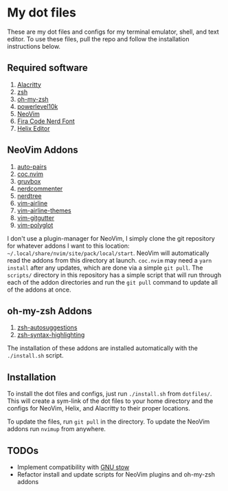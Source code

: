 # My dot files

These are my dot files and configs for my terminal emulator, shell, and text editor. To use these files, pull the repo and follow the installation instructions below.

## Required software
1. [Alacritty](https://github.com/alacritty/alacritty)
2. [zsh](https://github.com/zsh-users/zsh)
3. [oh-my-zsh](https://github.com/ohmyzsh)
4. [powerlevel10k](https://github.com/romkatv/powerlevel10k)
5. [NeoVim](https://github.com/neovim/neovim)
6. [Fira Code Nerd Font](https://github.com/tonsky/FiraCode)
7. [Helix Editor](https://helix-editor.com/)

## NeoVim Addons
1. [auto-pairs](https://github.com/jiangmiao/auto-pairs)
2. [coc.nvim](https://github.com/neoclide/coc.nvim)
3. [gruvbox](https://github.com/morhetz/gruvbox)
4. [nerdcommenter](https://github.com/preservim/nerdcommenter)
5. [nerdtree](https://github.com/preservim/nerdtree)
6. [vim-airline](https://github.com/vim-airline/vim-airline)
7. [vim-airline-themes](https://github.com/vim-airline/vim-airline-themes)
8. [vim-gitgutter](https://github.com/airblade/vim-gitgutter)
9. [vim-polyglot](https://github.com/sheerun/vim-polyglot)

I don't use a plugin-manager for NeoVim, I simply clone the git repository for whatever addons I want to this location: `~/.local/share/nvim/site/pack/local/start`. NeoVim will automatically read the addons from this directory at launch. `coc.nvim` may need a `yarn install` after any updates, which are done via a simple `git pull`. The `scripts/` directory in this repository has a simple script that will run through each of the addon directories and run the `git pull` command to update all of the addons at once. 

## oh-my-zsh Addons
1. [zsh-autosuggestions](https://github.com/zsh-users/zsh-autosuggestions)
2. [zsh-syntax-highlighting](https://github.com/zsh-users/zsh-syntax-highlighting)

The installation of these addons are installed automatically with the `./install.sh` script.

## Installation
To install the dot files and configs, just run `./install.sh` from `dotfiles/`. This will create a sym-link of the dot files to your home directory and the configs for NeoVim, Helix, and Alacritty to their proper locations. 

To update the files, run `git pull` in the directory. To update the NeoVim addons run `nvimup` from anywhere.

## TODOs
- Implement compatibility with [GNU stow](https://www.gnu.org/software/stow/manual/stow.html)
- Refactor install and update scripts for NeoVim plugins and oh-my-zsh addons
